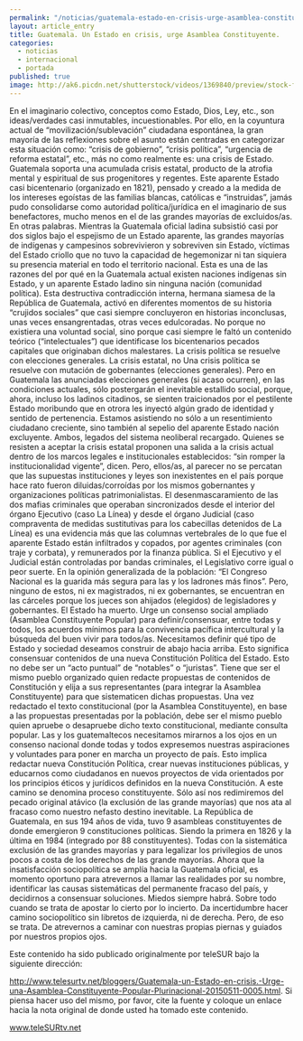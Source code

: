 ```yaml
---
permalink: "/noticias/guatemala-estado-en-crisis-urge-asamblea-constituyente.html"
layout: article_entry
title: Guatemala. Un Estado en crisis, urge Asamblea Constituyente.
categories: 
  - noticias
  - internacional
  - portada
published: true
image: http://ak6.picdn.net/shutterstock/videos/1369840/preview/stock-footage-guatemala-flag-loop.jpg
---
```


En el imaginario colectivo, conceptos como Estado, Dios, Ley, etc., son ideas/verdades casi inmutables, incuestionables. Por ello, en la coyuntura actual de “movilización/sublevación” ciudadana espontánea, la gran mayoría de las reflexiones sobre el asunto están centradas en categorizar esta situación como: “crisis de gobierno”, “crisis política”, “urgencia de reforma estatal”, etc., más no como realmente es: una crisis de Estado. Guatemala soporta una acumulada crisis estatal, producto de la atrofia mental y espiritual de sus progenitores y regentes. Este aparente Estado casi bicentenario (organizado en 1821), pensado y creado a la medida de los intereses egoístas de las familias blancas, católicas e “instruidas”, jamás pudo consolidarse como autoridad política/jurídica en el imaginario de sus benefactores, mucho menos en el de las grandes mayorías de excluidos/as. En otras palabras. Mientras la Guatemala oficial ladina subsistió casi por dos siglos bajo el espejismo de un Estado aparente, las grandes mayorías de indígenas y campesinos sobrevivieron y sobreviven sin Estado, víctimas del Estado criollo que no tuvo la capacidad de hegemonizar ni tan siquiera su presencia material en todo el territorio nacional. Esta es una de las razones del por qué en la Guatemala actual existen naciones indígenas sin Estado, y un aparente Estado ladino sin ninguna nación (comunidad política). Esta destructiva contradicción interna, hermana siamesa de la República de Guatemala, activó en diferentes momentos de su historia “crujidos sociales” que casi siempre concluyeron en historias inconclusas, unas veces ensangrentadas, otras veces edulcoradas. No porque no existiera una voluntad social, sino porque casi siempre le faltó un contenido teórico (“intelectuales”) que identificase los bicentenarios pecados capitales que originaban dichos malestares. La crisis política se resuelve con elecciones generales. La crisis estatal, no Una crisis política se resuelve con mutación de gobernantes (elecciones generales). Pero en Guatemala las anunciadas elecciones generales (si acaso ocurren), en las condiciones actuales, sólo postergarán el inevitable estallido social, porque, ahora, incluso los ladinos citadinos, se sienten traicionados por el pestilente Estado moribundo que en otrora les inyectó algún grado de identidad y sentido de pertenencia. Estamos asistiendo no sólo a un resentimiento ciudadano creciente, sino también al sepelio del aparente Estado nación excluyente. Ambos, legados del sistema neoliberal recargado. Quienes se resisten a aceptar la crisis estatal proponen una salida a la crisis actual dentro de los marcos legales e institucionales establecidos: “sin romper la institucionalidad vigente”, dicen. Pero, ellos/as, al parecer no se percatan que las supuestas  instituciones y leyes son inexistentes en el país porque hace rato fueron diluidas/corroídas por los mismos gobernantes y organizaciones políticas patrimonialistas. El desenmascaramiento de las dos mafias criminales que operaban sincronizados desde el interior del órgano Ejecutivo (caso La Línea) y desde el órgano Judicial (caso compraventa de medidas sustitutivas para los cabecillas detenidos de La Línea) es una evidencia más que las columnas vertebrales de lo que fue el aparente Estado están infiltrados y copados, por agentes criminales (con traje y corbata), y remunerados por la finanza pública. Si el Ejecutivo y el Judicial están controladas por bandas criminales, el Legislativo corre igual o peor suerte. En la opinión generalizada de la población: “El Congreso Nacional es la guarida más segura para las y los ladrones más finos”. Pero, ninguno de estos, ni ex magistrados, ni ex gobernantes, se encuentran en las cárceles porque los jueces son ahijados (elegidos) de legisladores y gobernantes. El Estado ha muerto. Urge un consenso social ampliado (Asamblea Constituyente Popular) para definir/consensuar, entre todas y todos, los acuerdos mínimos para la convivencia pacífica intercultural y la búsqueda del buen vivir para todos/as. Necesitamos definir qué tipo de Estado y sociedad deseamos construir de abajo hacia arriba. Esto significa consensuar contenidos de una nueva Constitución Política del Estado. Esto no debe ser un “acto puntual” de “notables” o “juristas”. Tiene que ser el mismo pueblo organizado quien redacte propuestas de contenidos de Constitución y elija a sus representantes (para integrar la Asamblea Constituyente) para que sistematicen dichas propuestas. Una vez redactado el texto constitucional (por la Asamblea Constituyente), en base a las propuestas presentadas por la población, debe ser el mismo pueblo quien apruebe o desapruebe dicho texto constitucional, mediante consulta popular. Las y los guatemaltecos necesitamos mirarnos a los ojos en un consenso nacional donde todas y todos expresemos nuestras aspiraciones y voluntades para poner en marcha un proyecto de país. Esto implica redactar nueva Constitución Política, crear nuevas instituciones públicas, y educarnos como ciudadanos en nuevos proyectos de vida orientados por los principios éticos y jurídicos definidos en la nueva Constitución. A este camino se denomina proceso constituyente. Sólo así nos redimiremos del pecado original atávico (la exclusión de las grande mayorías) que nos ata al fracaso como nuestro nefasto destino inevitable. La República de Guatemala, en sus 194 años de vida, tuvo 9 asambleas constituyentes de donde emergieron 9 constituciones políticas. Siendo la primera en 1826 y la última en 1984 (integrado por 88 constituyentes). Todas con la sistemática exclusión de las grandes mayorías y para legalizar los privilegios de unos pocos a costa de los derechos de las grande mayorías. Ahora que la insatisfacción sociopolítica se amplía hacia la Guatemala oficial, es momento oportuno para atrevernos a llamar las realidades por su nombre, identificar las causas sistemáticas del permanente fracaso del país, y decidirnos a consensuar soluciones. Miedos siempre habrá. Sobre todo cuando se trata de apostar lo cierto por lo incierto. Da incertidumbre hacer camino sociopolítico sin libretos de izquierda, ni de derecha. Pero, de eso se trata. De atrevernos a caminar con nuestras propias piernas y guiados por nuestros propios ojos.

Este contenido ha sido publicado originalmente por teleSUR bajo la siguiente dirección: 

http://www.telesurtv.net/bloggers/Guatemala-un-Estado-en-crisis.-Urge-una-Asamblea-Constituyente-Popular-Plurinacional-20150511-0005.html. Si piensa hacer uso del mismo, por favor, cite la fuente y coloque un enlace hacia la nota original de donde usted ha tomado este contenido. 

www.teleSURtv.net
